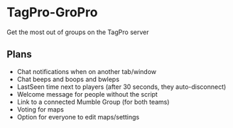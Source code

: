 # TagPro-GroPro
Get the most out of groups on the TagPro server

## Plans
- Chat notifications when on another tab/window
- Chat beeps and boops and bwleps
- LastSeen time next to players (after 30 seconds, they auto-disconnect)
- Welcome message for people without the script
- Link to a connected Mumble Group (for both teams)
- Voting for maps
- Option for everyone to edit maps/settings
